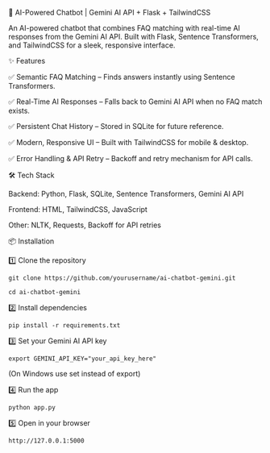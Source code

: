 🚀 AI-Powered Chatbot | Gemini AI API + Flask + TailwindCSS

An AI-powered chatbot that combines FAQ matching with real-time AI responses from the Gemini AI API.
Built with Flask, Sentence Transformers, and TailwindCSS for a sleek, responsive interface.

✨ Features

✅ Semantic FAQ Matching – Finds answers instantly using Sentence Transformers.

✅ Real-Time AI Responses – Falls back to Gemini AI API when no FAQ match exists.

✅ Persistent Chat History – Stored in SQLite for future reference.

✅ Modern, Responsive UI – Built with TailwindCSS for mobile & desktop.

✅ Error Handling & API Retry – Backoff and retry mechanism for API calls.

🛠️ Tech Stack

  Backend: Python, Flask, SQLite, Sentence Transformers, Gemini AI API
  
  Frontend: HTML, TailwindCSS, JavaScript
  
  Other: NLTK, Requests, Backoff for API retries

📦 Installation

1️⃣ Clone the repository

    git clone https://github.com/yourusername/ai-chatbot-gemini.git
  
    cd ai-chatbot-gemini

2️⃣ Install dependencies

    pip install -r requirements.txt

3️⃣ Set your Gemini AI API key

    export GEMINI_API_KEY="your_api_key_here"
  
  (On Windows use set instead of export)

4️⃣ Run the app

    python app.py

5️⃣ Open in your browser

    http://127.0.0.1:5000
